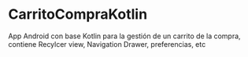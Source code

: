 # CarritoCompraKotlin
App Android con base Kotlin para la gestión de un carrito de la compra, contiene Recylcer view, Navigation Drawer, preferencias, etc
